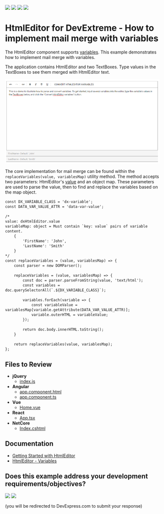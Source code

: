 <!-- default badges list -->
![](https://img.shields.io/endpoint?url=https://codecentral.devexpress.com/api/v1/VersionRange/633913710/22.2.6%2B)
[![](https://img.shields.io/badge/Open_in_DevExpress_Support_Center-FF7200?style=flat-square&logo=DevExpress&logoColor=white)](https://supportcenter.devexpress.com/ticket/details/T1162966)
[![](https://img.shields.io/badge/📖_How_to_use_DevExpress_Examples-e9f6fc?style=flat-square)](https://docs.devexpress.com/GeneralInformation/403183)
[![](https://img.shields.io/badge/💬_Leave_Feedback-feecdd?style=flat-square)](#does-this-example-address-your-development-requirementsobjectives)
<!-- default badges end -->
# HtmlEditor for DevExtreme - How to implement mail merge with variables

The HtmlEditor component supports [variables](https://js.devexpress.com/Documentation/ApiReference/UI_Components/dxHtmlEditor/Configuration/variables/). This example demonstrates how to implement mail merge with variables.

The application contains HtmlEditor and two TextBoxes. Type values in the TextBoxes to see them merged with HtmlEditor text.

![HtmlEditor - Mail merge](/HtmlEditor%20-%20Mail%20merge.png)

The core implementation for mail merge can be found within the `replaceVariables(value, variablesMap)` utility method. The method accepts two parameters: HtmlEditor's [value](https://js.devexpress.com/Documentation/ApiReference/UI_Components/dxHtmlEditor/Configuration/#value) and an object map. These parameters are used to parse the value, then to find and replace the variables based on the map object.

```
const DX_VARIABLE_CLASS = 'dx-variable';
const DATA_VAR_VALUE_ATTR = 'data-var-value';

/*
value: dxHtmlEditor.value
variableMap: object = Must contain `key: value` pairs of variable content.
    {
        'FirstName': 'John',
        'LastName': 'Smith'
    }
*/
const replaceVariables = (value, variablesMap) => {
    const parser = new DOMParser();

    replaceVariables = (value, variablesMap) => {
        const doc = parser.parseFromString(value, 'text/html');
        const variables = doc.querySelectorAll(`.${DX_VARIABLE_CLASS}`);

        variables.forEach(variable => {
            const variableValue = variablesMap[variable.getAttribute(DATA_VAR_VALUE_ATTR)];
            variable.outerHTML = variableValue;
        });

        return doc.body.innerHTML.toString();
    }

    return replaceVariables(value, variablesMap);
};
```

## Files to Review

- **jQuery**
    - [index.js](jQuery/src/index.js)
- **Angular**
    - [app.component.html](Angular/src/app/app.component.html)
    - [app.component.ts](Angular/src/app/app.component.ts)
- **Vue**
    - [Home.vue](Vue/src/components/HomeContent.vue)
- **React**
    - [App.tsx](React/src/App.tsx)
- **NetCore**    
    - [Index.cshtml](ASP.NET%20Core/Views/Home/Index.cshtml)

## Documentation

- [Getting Started with HtmlEditor](https://js.devexpress.com/Documentation/Guide/UI_Components/HtmlEditor/Getting_Started_with_HtmlEditor/)
- [HtmlEditor - Variables](https://js.devexpress.com/Documentation/ApiReference/UI_Components/dxHtmlEditor/Configuration/variables/)
<!-- feedback -->
## Does this example address your development requirements/objectives?

[<img src="https://www.devexpress.com/support/examples/i/yes-button.svg"/>](https://www.devexpress.com/support/examples/survey.xml?utm_source=github&utm_campaign=devextreme-htmleditor-mail-merge-with-variables&~~~was_helpful=yes) [<img src="https://www.devexpress.com/support/examples/i/no-button.svg"/>](https://www.devexpress.com/support/examples/survey.xml?utm_source=github&utm_campaign=devextreme-htmleditor-mail-merge-with-variables&~~~was_helpful=no)

(you will be redirected to DevExpress.com to submit your response)
<!-- feedback end -->
